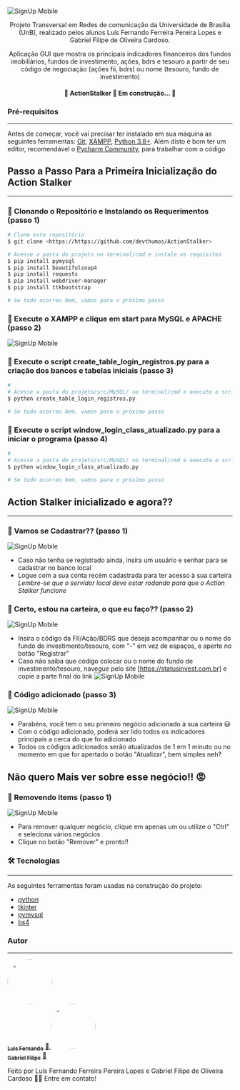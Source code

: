 ![SignUp Mobile](imgs_readme/banner.png)

<p align="center">Projeto Transversal em Redes de comunicação da Universidade de Brasília (UnB), realizado pelos alunos Luís Fernando Ferreira Pereira Lopes e Gabriel Filipe de Oliveira Cardoso.</p>
<p align="center">Aplicação GUI que mostra os principais indicadores financeiros dos fundos imobiliários, fundos de investimento, ações, bdrs e tesouro a partir de seu código de negociação (ações fii, bdrs) ou nome (tesouro, fundo de investimento)</p>

<h4 align="center"> 
	🚧  ActionStalker 🚀 Em construção...  🚧
</h4>

### Pré-requisitos

---

Antes de começar, você vai precisar ter instalado em sua máquina as seguintes ferramentas:
[Git](https://git-scm.com), [XAMPP](https://www.apachefriends.org/index.html), [Python 3.8+](https://www.python.org/). 
Além disto é bom ter um editor, recomendável o [Pycharm Community](https://code.visualstudio.com/), para trabalhar com o código

## Passo a Passo Para a Primeira Inicialização do Action Stalker

---

### 🎲 Clonando o Repositório e Instalando os Requerimentos (passo 1)
```bash
# Clone este repositório
$ git clone <https://https://github.com/devthumos/ActionStalker>

# Acesse a pasta do projeto no terminal/cmd e instale os requisitos
$ pip install pymysql
$ pip install beautifulsoup4
$ pip install requests
$ pip install webdriver-manager
$ pip install ttkbootstrap

# Se tudo ocorreu bem, vamos para o próximo passo

```

### 🎲 Execute o XAMPP e clique em start para MySQL e APACHE (passo 2)
![SignUp Mobile](imgs_readme/xampp.png)

### 🎲  Execute o script create_table_login_registros.py para a criação dos bancos e tabelas iniciais (passo 3)
```bash
# 
# Acesse a pasta do projeto/src/MySQL/ no terminal/cmd e execute o script create_table_login_registros.py
$ python create_table_login_registros.py

# Se tudo ocorreu bem, vamos para o próximo passo

```

### 🎲  Execute o script window_login_class_atualizado.py para a iniciar o programa (passo 4)
```bash
# 
# Acesse a pasta do projeto/src/MySQL/ no terminal/cmd e execute o script create_table_login_registros.py
$ python window_login_class_atualizado.py

# Se tudo ocorreu bem, vamos para o próximo passo

```

## Action Stalker inicializado e agora??

---

### 🎲  Vamos se Cadastrar?? (passo 1)
![SignUp Mobile](imgs_readme/login.png)<br>
- Caso não tenha se registrado ainda, insira um usuário e senhar para se cadastrar no banco local
- Logue com a sua conta recém cadastrada para ter acesso à sua carteira<br>
_Lembre-se que o servidor local deve estar rodando para que o Action Stalker funcione_ 

### 🎲  Certo, estou na carteira, o que eu faço?? (passo 2)
![SignUp Mobile](imgs_readme/carteira.png)<br>
- Insira o código da FII/Ação/BDRS que deseja acompanhar ou o nome do fundo de investimento/tesouro, com "-" em vez de espaços, e aperte no botão "Registrar"
- Caso não saiba que código colocar ou o nome do fundo de investimento/tesouro, navegue pelo site [https://statusinvest.com.br] e copie a parte final do link
![SignUp Mobile](imgs_readme/link.png)

### 🎲  Código adicionado (passo 3)
![SignUp Mobile](imgs_readme/adicionado.png)<br>
- Parabéns, você tem o seu primeiro negócio adicionado à sua carteira 😃
- Com o código adicionado, poderá ser lido todos os indicadores principais a cerca do que foi adicionado
- Todos os códigos adicionados serão atualizados de 1 em 1 minuto ou no momento em que for apertado o botão "Atualizar", bem simples neh?

## Não quero Mais ver sobre esse negócio!! 😡
### 🎲  Removendo items (passo 1)
![SignUp Mobile](imgs_readme/remover.png)<br>
- Para remover qualquer negócio, clique em apenas um ou utilize o "Ctrl" e seleciona vários negócios
- Clique no botão "Remover" e pronto!!
### 🛠 Tecnologias

---

As seguintes ferramentas foram usadas na construção do projeto:

- [python](https://docs.python.org/3/)
- [tkinter](https://tkdocs.com/tutorial/index.html)
- [pymysql](https://pymysql.readthedocs.io/en/latest/)
- [bs4](https://beautiful-soup-4.readthedocs.io/en/latest/)

### Autor

---

<a href="https://www.linkedin.com/in/luís-fernando-ferreira-pereira-lopes">
 <img style="border-radius: 50%;" src="https://media-exp1.licdn.com/dms/image/C5603AQFfQUIj_QemJA/profile-displayphoto-shrink_400_400/0/1607378780137?e=1640822400&v=beta&t=hird4Q98yHn-6HHWSigqxnKb1IlxY6Hp7KuHqpZUcZc" width="100px;" alt=""/>
 <br />
<sub><b>Luís Fernando</b></sub></a> <a href="https://www.linkedin.com/in/luís-fernando-ferreira-pereira-lopes" title="Linkedin">🚀
</a>

<a href="#Gabriel">
 <img style="border-radius: 50%;" src="" width="100px;" alt=""/>
 <br />
<sub><b>Gabriel Filipe</b></sub></a> <a href="" title="Linkedin">🚀
</a>


Feito por Luís Fernando Ferreira Pereira Lopes e Gabriel Filipe de Oliveira Cardoso 👋🏽 Entre em contato!
